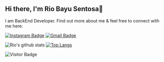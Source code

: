 ## Hi there, I'm Rio Bayu Sentosa👋

I am BackEnd Developer. Find out more about me & feel free to connect with me here:

[![Instagram Badge](https://img.shields.io/badge/-riobayusentosa-ff69b4?style=flat-square&logo=instagram&logoColor=white&link=https://www.instagram.com/riobayusentosa/)](https://www.instagram.com/riobayusentosa/)
[![Gmail Badge](https://img.shields.io/badge/-riobayusentosa@gmail.com-c14438?style=flat-square&logo=Gmail&logoColor=white&link=mailto:riobayusentosa@gmail.com)](mailto:riobayusentosa@gmail.com)

![Rio's github stats](https://github-readme-stats.vercel.app/api?username=riobayusentosa&show_icons=true&theme=light&count_private=true)
[![Top Langs](https://github-readme-stats.vercel.app/api/top-langs/?username=riobayusentosa&layout=compact&langs_count=8)](https://github.com/riobayusentosa/github-readme-stats) 

![Visitor Badge](https://visitor-badge.laobi.icu/badge?page_id=riobayusentosa)
